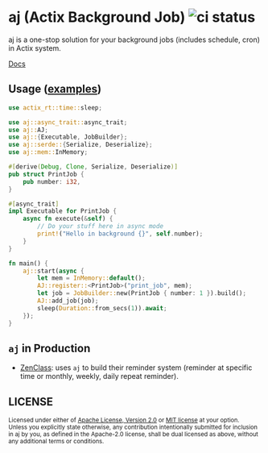 # aj (Actix Background Job) ![ci status](https://github.com/cptrodgers/aj/actions/workflows/test-and-build.yml/badge.svg)

aj is a one-stop solution for your background jobs (includes schedule, cron) in Actix system.

[Docs](https://github.com/cptrodgers/aj/blob/master/docs)

## Usage ([examples](https://github.com/cptrodgers/aj/tree/master/examples))

```rust
use actix_rt::time::sleep;

use aj::async_trait::async_trait;
use aj::AJ;
use aj::{Executable, JobBuilder};
use aj::serde::{Serialize, Deserialize};
use aj::mem::InMemory;

#[derive(Debug, Clone, Serialize, Deserialize)]
pub struct PrintJob {
    pub number: i32,
}

#[async_trait]
impl Executable for PrintJob {
    async fn execute(&self) {
        // Do your stuff here in async mode
        print!("Hello in background {}", self.number);
    }
}

fn main() {
    aj::start(async {
        let mem = InMemory::default();
        AJ::register::<PrintJob>("print_job", mem);
        let job = JobBuilder::new(PrintJob { number: 1 }).build();
        AJ::add_job(job);
        sleep(Duration::from_secs(1)).await;
    });
}
```

## `aj` in Production

- [ZenClass](https://zenclass.co): uses `aj` to build their reminder system (reminder at specific time or monthly, weekly, daily repeat reminder).

## LICENSE

<sup>
Licensed under either of <a href="LICENSE-APACHE">Apache License, Version
2.0</a> or <a href="LICENSE-MIT">MIT license</a> at your option.
</sup>

<br>

<sub>
Unless you explicitly state otherwise, any contribution intentionally submitted
for inclusion in aj by you, as defined in the Apache-2.0 license, shall be
dual licensed as above, without any additional terms or conditions.
</sub>

